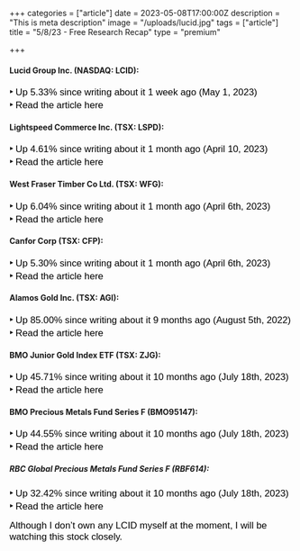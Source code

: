 +++
categories = ["article"]
date = 2023-05-08T17:00:00Z
description = "This is meta description"
image = "/uploads/lucid.jpg"
tags = ["article"]
title = "5/8/23 - Free Research Recap"
type = "premium"

+++
#### Lucid Group Inc. (NASDAQ: LCID):

<span style="color:black"><span style="font-family:Arial; font-size:1.2em;">**‣** Up 5.33% since writing about it 1 week ago (May 1, 2023)</span></span>  
<span style="color:black"><span style="font-family:Arial; font-size:1.2em;">**‣** Read the article here</span></span>

#### Lightspeed Commerce Inc. (TSX: LSPD):

<span style="color:black"><span style="font-family:Arial; font-size:1.2em;">**‣** Up 4.61% since writing about it 1 month ago (April 10, 2023)</span></span>  
<span style="color:black"><span style="font-family:Arial; font-size:1.2em;">**‣** Read the article here</span></span>

#### West Fraser Timber Co Ltd. (TSX: WFG):

<span style="color:black"><span style="font-family:Arial; font-size:1.2em;">**‣** Up 6.04% since writing about it 1 month ago (April 6th, 2023)</span></span>  
<span style="color:black"><span style="font-family:Arial; font-size:1.2em;">**‣** Read the article here</span></span>

#### Canfor Corp (TSX: CFP):

<span style="color:black"><span style="font-family:Arial; font-size:1.2em;">**‣** Up 5.30% since writing about it 1 month ago (April 6th, 2023)</span></span>  
<span style="color:black"><span style="font-family:Arial; font-size:1.2em;">**‣** Read the article here</span></span>

#### Alamos Gold Inc. (TSX: AGI):

<span style="color:black"><span style="font-family:Arial; font-size:1.2em;">**‣** Up 85.00% since writing about it 9 months ago (August 5th, 2022)</span></span>  
<span style="color:black"><span style="font-family:Arial; font-size:1.2em;">**‣** Read the article here</span></span>

#### BMO Junior Gold Index ETF (TSX: ZJG):

<span style="color:black"><span style="font-family:Arial; font-size:1.2em;">**‣** Up 45.71% since writing about it 10 months ago (July 18th, 2023)</span></span>  
<span style="color:black"><span style="font-family:Arial; font-size:1.2em;">**‣** Read the article here</span></span>

#### BMO Precious Metals Fund Series F (BMO95147):

<span style="color:black"><span style="font-family:Arial; font-size:1.2em;">**‣** Up 44.55% since writing about it 10 months ago (July 18th, 2023)</span></span>  
<span style="color:black"><span style="font-family:Arial; font-size:1.2em;">**‣** Read the article here</span></span>

##### RBC Global Precious Metals Fund Series F (RBF614):

<span style="color:black"><span style="font-family:Arial; font-size:1.2em;">**‣** Up 32.42% since writing about it 10 months ago (July 18th, 2023)</span></span>  
<span style="color:black"><span style="font-family:Arial; font-size:1.2em;">**‣** Read the article here</span></span>

<span style="color:black"><span style="font-family:Arial; font-size:1.2em;">Although I don’t own any LCID myself at the moment, I will be watching this stock closely.</span></span>
